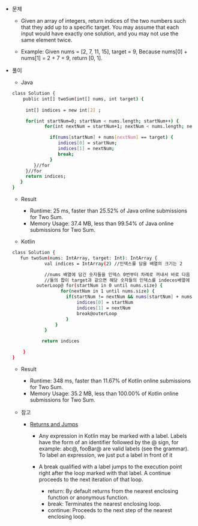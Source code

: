 
 - 문제
   - Given an array of integers, return indices of the two numbers such that they add up to a specific target.
 You may assume that each input would have exactly one solution, and you may not use the same element twice.

    - Example:
    Given nums = [2, 7, 11, 15], target = 9,
    Because nums[0] + nums[1] = 2 + 7 = 9,
    return [0, 1].

 - 풀이
    - Java 
    ```sh
    class Solution {
        public int[] twoSum(int[] nums, int target) {
        
         int[] indices = new int[2] ;

         for(int startNum=0; startNum < nums.length; startNum++) {
                for(int nextNum = startNum+1; nextNum < nums.length; nextNum++) {

                  if(nums[startNum] + nums[nextNum] == target) {
                     indices[0] = startNum;
                     indices[1] = nextNum;
                     break;
                  }
            }//for
         }//for
         return indices;
       }
    }
    ```
   - Result
     - Runtime: 25 ms, faster than 25.52% of Java online submissions for Two Sum.
     - Memory Usage: 37.4 MB, less than 99.54% of Java online submissions for Two Sum.

   - Kotlin
    ```sh
    class Solution {
       fun twoSum(nums: IntArray, target: Int): IntArray {
                val indices = IntArray(2) //인덱스를 담을 배열의 크기는 2

                //nums 배열에 담긴 숫자들을 인덱스 0번부터 차례로 꺼내서 바로 다음 인덱스의 숫자와 더하고,
                //둘의 합이 target과 같으면 해당 숫자들의 인덱스를 indeces배열에 넣은 후 리턴한다
             outerLoop@ for(startNum in 0 until nums.size) {
                      for(nextNum in 1 until nums.size) {
                        if(startNum != nextNum && nums[startNum] + nums[nextNum] == target) {
                            indices[0] = startNum
                            indices[1] = nextNum
                            break@outerLoop 
                        }
                    }
                }

               return indices           

        }
    }
    ```
    - Result
      - Runtime: 348 ms, faster than 11.67% of Kotlin online submissions for Two Sum.
      - Memory Usage: 35.2 MB, less than 100.00% of Kotlin online submissions for Two Sum.
   
    
    - 참고
      - [Returns and Jumps](https://kotlinlang.org/docs/reference/returns.html#returns-and-jumps)
        - Any expression in Kotlin may be marked with a label. Labels have the form of an identifier followed by the @ sign, for example: abc@, fooBar@ are valid labels (see the grammar). To label an expression, we just put a label in front of it
        -  A break qualified with a label jumps to the execution point right after the loop marked with that label. A continue         proceeds to the next iteration of that loop.
      
           - return: By default returns from the nearest enclosing function or anonymous function.
           - break: Terminates the nearest enclosing loop.
           - continue: Proceeds to the next step of the nearest enclosing loop.

